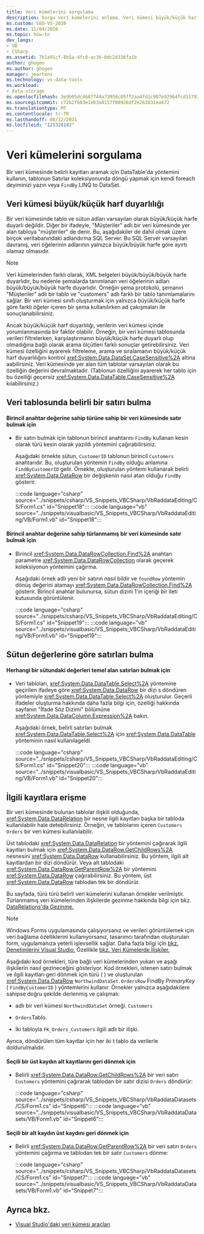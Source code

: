 ```yaml
---
title: Veri kümelerini sorgulama
description: Sorgu veri kümelerini anlama. Veri kümesi büyük/küçük harf duyarlılığı hakkında bilgi öğrenin. Veri tablosunda belirli bir satırı bulma, sütun değerlerine göre satırları bulma ve ilgili kayıtlara erişme.
ms.custom: SEO-VS-2020
ms.date: 11/04/2016
ms.topic: how-to
dev_langs:
- VB
- CSharp
ms.assetid: 7b1a91cf-8b5a-4fc0-ac36-0dc2d336fa1b
author: ghogen
ms.author: ghogen
manager: jmartens
ms.technology: vs-data-tools
ms.workload:
- data-storage
ms.openlocfilehash: 3e9b05dc4687744a73958c05ff2aa4fd1c987e92964fcd11792141659dfe7e73
ms.sourcegitcommit: c72b2f603e1eb3a4157f00926df2e263831ea472
ms.translationtype: MT
ms.contentlocale: tr-TR
ms.lasthandoff: 08/12/2021
ms.locfileid: "121328182"
---
```

# <a name="query-datasets"></a>Veri kümelerini sorgulama
Bir veri kümesinde belirli kayıtları aramak için DataTable'da yöntemini kullanın, tablonun Satırlar koleksiyonunda döngü yapmak için kendi foreach deyiminizi yazın veya `FindBy` LINQ to DataSet. [](/dotnet/framework/data/adonet/linq-to-dataset)

## <a name="dataset-case-sensitivity"></a>Veri kümesi büyük/küçük harf duyarlılığı
Bir veri kümesinde tablo ve sütun adları varsayılan olarak büyük/küçük harfe duyarlı değildir. Diğer bir ifadeyle, "Müşteriler" adlı bir veri kümesinde yer alan tabloya "müşteriler" de denir. Bu, aşağıdakiler de dahil olmak üzere birçok veritabanındaki adlandırma SQL Server. Bu SQL Server varsayılan davranış, veri öğelerinin adlarının yalnızca büyük/büyük harfe göre ayırtı olamaz olmasıdır.

> [!NOTE]
> Veri kümelerinden farklı olarak, XML belgeleri büyük/büyük/büyük harfe duyarlıdır, bu nedenle şemalarda tanımlanan veri öğelerinin adları büyük/büyük/büyük harfe duyarlıdır. Örneğin şema protokolü, şemanın "Müşteriler" adlı bir tablo ve "customers" adlı farklı bir tablo tanımlamalarını sağlar. Bir veri kümesi sınıfı oluşturmak için yalnızca büyük/küçük harfe göre farklı öğeler içeren bir şema kullanılırken ad çakışmaları ile sonuçlanabilirsiniz.

Ancak büyük/küçük harf duyarlılığı, verilerin veri kümesi içinde yorumlanmasında bir faktör olabilir. Örneğin, bir veri kümesi tablosunda verileri filtrelerken, karşılaştırmanın büyük/küçük harfe duyarlı olup olmadığına bağlı olarak arama ölçütleri farklı sonuçlar getirebilirsiniz. Veri kümesi özelliğini ayarerek filtreleme, arama ve sıralamanın büyük/küçük harf duyarlılığını kontrol <xref:System.Data.DataSet.CaseSensitive%2A> altına aabilirsiniz. Veri kümesinde yer alan tüm tablolar varsayılan olarak bu özelliğin değerini devralmaktadır. (Tablonun özelliğini ayarerek her tablo için bu özelliği geçersiz <xref:System.Data.DataTable.CaseSensitive%2A> kılabilirsiniz.)

## <a name="locate-a-specific-row-in-a-data-table"></a>Veri tablosunda belirli bir satırı bulma

#### <a name="to-find-a-row-in-a-typed-dataset-with-a-primary-key-value"></a>Birincil anahtar değerine sahip türüne sahip bir veri kümesinde satır bulmak için

- Bir satırı bulmak için tablonun birincil anahtarını `FindBy` kullanan kesin olarak türü kesin olarak yazıldı yöntemini çağırabilirsiniz.

     Aşağıdaki örnekte sütun, `CustomerID` tablonun birincil `Customers` anahtarıdır. Bu, oluşturulan yöntemin `FindBy` olduğu anlamına `FindByCustomerID` gelir. Örnekte, oluşturulan yöntemi kullanarak belirli <xref:System.Data.DataRow> bir değişkenin nasıl atan olduğu `FindBy` gösterir.

     :::code language="csharp" source="../snippets/csharp/VS_Snippets_VBCSharp/VbRaddataEditing/CS/Form1.cs" id="Snippet18":::
     :::code language="vb" source="../snippets/visualbasic/VS_Snippets_VBCSharp/VbRaddataEditing/VB/Form1.vb" id="Snippet18":::

#### <a name="to-find-a-row-in-an-untyped-dataset-with-a-primary-key-value"></a>Birincil anahtar değerine sahip türlanmamış bir veri kümesinde satır bulmak için

- Birincil <xref:System.Data.DataRowCollection.Find%2A> anahtarı parametre <xref:System.Data.DataRowCollection> olarak geçerek koleksiyonun yöntemini çağırma.

     Aşağıdaki örnek adlı yeni bir satırın nasıl bildir ve `foundRow` yöntemin dönüş değerini atamayı <xref:System.Data.DataRowCollection.Find%2A> gösterir. Birincil anahtar bulunursa, sütun dizini 1'in içeriği bir ileti kutusunda görüntülenir.

     :::code language="csharp" source="../snippets/csharp/VS_Snippets_VBCSharp/VbRaddataEditing/CS/Form1.cs" id="Snippet19":::
     :::code language="vb" source="../snippets/visualbasic/VS_Snippets_VBCSharp/VbRaddataEditing/VB/Form1.vb" id="Snippet19":::

## <a name="find-rows-by-column-values"></a>Sütun değerlerine göre satırları bulma

#### <a name="to-find-rows-based-on-the-values-in-any-column"></a>Herhangi bir sütundaki değerleri temel alan satırları bulmak için

- Veri tabloları, <xref:System.Data.DataTable.Select%2A> yöntemine geçirilen ifadeye göre <xref:System.Data.DataRow> bir dizi s döndüren yöntemiyle <xref:System.Data.DataTable.Select%2A> oluşturulur. Geçerli ifadeler oluşturma hakkında daha fazla bilgi için, özelliği hakkında sayfanın "İfade Söz Dizimi" bölümüne <xref:System.Data.DataColumn.Expression%2A> bakın.

     Aşağıdaki örnek, belirli satırları bulmak <xref:System.Data.DataTable.Select%2A> için <xref:System.Data.DataTable> yönteminin nasıl kullanılageldi.

     :::code language="csharp" source="../snippets/csharp/VS_Snippets_VBCSharp/VbRaddataEditing/CS/Form1.cs" id="Snippet20":::
     :::code language="vb" source="../snippets/visualbasic/VS_Snippets_VBCSharp/VbRaddataEditing/VB/Form1.vb" id="Snippet20":::

## <a name="access-related-records"></a>İlgili kayıtlara erişme
Bir veri kümesinde bulunan tablolar ilişkili olduğunda, <xref:System.Data.DataRelation> bir nesne ilgili kayıtları başka bir tabloda kullanılabilir hale detebilirsiniz. Örneğin, ve tablolarını içeren `Customers` `Orders` bir veri kümesi kullanılabilir.

Üst tablodaki <xref:System.Data.DataRelation> bir yöntemini çağırarak ilgili kayıtları bulmak için <xref:System.Data.DataRow.GetChildRows%2A> nesnesini <xref:System.Data.DataRow> kullanabilirsiniz. Bu yöntem, ilgili alt kayıtlardan bir dizi döndürür. Veya alt tablodaki <xref:System.Data.DataRow.GetParentRow%2A> bir yöntemini <xref:System.Data.DataRow> çağırabilirsiniz. Bu yöntem, üst <xref:System.Data.DataRow> tablodan tek bir döndürür.

Bu sayfada, türü türü belirli veri kümelerini kullanan örnekler verilmiştir. Türlanmamış veri kümelerinden ilişkilerde gezinme hakkında bilgi için bkz. [DataRelations'da Gezinme.](/dotnet/framework/data/adonet/dataset-datatable-dataview/navigating-datarelations)

> [!NOTE]
> Windows Forms uygulamasında çalışıyorsanız ve verileri görüntülemek için veri bağlama özelliklerini kullanıyorsanız, tasarımcı tarafından oluşturulan form, uygulamanıza yeterli işlevsellik sağlar. Daha fazla bilgi için [bkz. Denetimlerini Visual Studio.](../data-tools/bind-controls-to-data-in-visual-studio.md) Özellikle [bkz. Veri Kümelerde İlişkiler.](relationships-in-datasets.md)

Aşağıdaki kod örnekleri, türe bağlı veri kümelerinden yukarı ve aşağı ilişkilerin nasıl gezineceğini gösteriyor. Kod örnekleri, istenen satırı bulmak ve ilgili kayıtları geri dönmek için türü ( ) ve oluşturulan <xref:System.Data.DataRow> `NorthwindDataSet.OrdersRow` FindBy *PrimaryKey* ( `FindByCustomerID` ) yöntemlerini kullanır. Örnekler yalnızca aşağıdakilere sahipse doğru şekilde derlenmiş ve çalışmalı:

- adlı bir veri kümesi `NorthwindDataSet` örneği. `Customers`

- `Orders`Tablo.

- İki tabloyla `FK_Orders_Customers` ilgili adlı bir ilişki.

Ayrıca, döndürülen tüm kayıtlar için her iki t tablo da verilerle doldurulmalıdır.

#### <a name="to-return-the-child-records-of-a-selected-parent-record"></a>Seçili bir üst kaydın alt kayıtlarını geri dönmek için

- Belirli <xref:System.Data.DataRow.GetChildRows%2A> bir veri satırı `Customers` yöntemini çağırarak tablodan bir satır dizisi `Orders` döndürür:

     :::code language="csharp" source="../snippets/csharp/VS_Snippets_VBCSharp/VbRaddataDatasets/CS/Form1.cs" id="Snippet6":::
     :::code language="vb" source="../snippets/visualbasic/VS_Snippets_VBCSharp/VbRaddataDatasets/VB/Form1.vb" id="Snippet6":::

#### <a name="to-return-the-parent-record-of-a-selected-child-record"></a>Seçili bir alt kaydın üst kaydını geri dönmek için

- Belirli <xref:System.Data.DataRow.GetParentRow%2A> bir veri satırı `Orders` yöntemini çağırma ve tablodan tek bir satır `Customers` dönme:

     :::code language="csharp" source="../snippets/csharp/VS_Snippets_VBCSharp/VbRaddataDatasets/CS/Form1.cs" id="Snippet7":::
     :::code language="vb" source="../snippets/visualbasic/VS_Snippets_VBCSharp/VbRaddataDatasets/VB/Form1.vb" id="Snippet7":::

## <a name="see-also"></a>Ayrıca bkz.

- [Visual Studio'daki veri kümesi araçları](../data-tools/dataset-tools-in-visual-studio.md)
